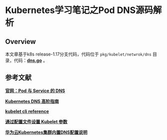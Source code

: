 



# Kubernetes学习笔记之Pod DNS源码解析

## Overview
本文章基于k8s release-1.17分支代码，代码位于 `pkg/kubelet/netwrok/dns` 目录，代码：**[dns.go](https://github.com/kubernetes/kubernetes/blob/release-1.17/pkg/kubelet/network/dns/dns.go)** 。













## 参考文献

**[官网：Pod 与 Service 的 DNS](https://kubernetes.io/zh/docs/concepts/services-networking/dns-pod-service/)**

**[Kubernetes DNS 高阶指南](https://juejin.cn/post/6844903665879220231)**

**[kubelet cli reference](https://kubernetes.io/docs/reference/command-line-tools-reference/kubelet/)**

**[通过配置文件设置 Kubelet 参数](https://kubernetes.io/zh/docs/tasks/administer-cluster/kubelet-config-file/)**

**[华为云Kubernetes集群内置DNS配置说明](https://support.huaweicloud.com/intl/zh-cn/usermanual-cce/cce_01_0133.html)**
